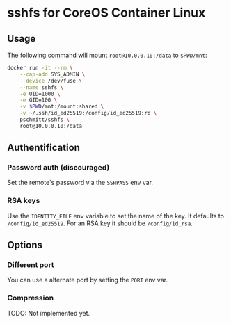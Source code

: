 # sshfs for CoreOS Container Linux

## Usage

The following command will mount `root@10.0.0.10:/data` to `$PWD/mnt`:

```bash
docker run -it --rm \
    --cap-add SYS_ADMIN \
    --device /dev/fuse \
    --name sshfs \
    -e UID=1000 \
    -e GID=100 \
    -v $PWD/mnt:/mount:shared \
    -v ~/.ssh/id_ed25519:/config/id_ed25519:ro \
    pschmitt/sshfs \
    root@10.0.0.10:/data
```

## Authentification

### Password auth (discouraged)

Set the remote's password via the `SSHPASS` env var.

### RSA keys

Use the `IDENTITY_FILE` env variable to set the name of the key. It defaults to
`/config/id_ed25519`. For an RSA key it should be `/config/id_rsa`.


## Options

### Different port

You can use a alternate port by setting the `PORT` env var.

### Compression

TODO: Not implemented yet.
